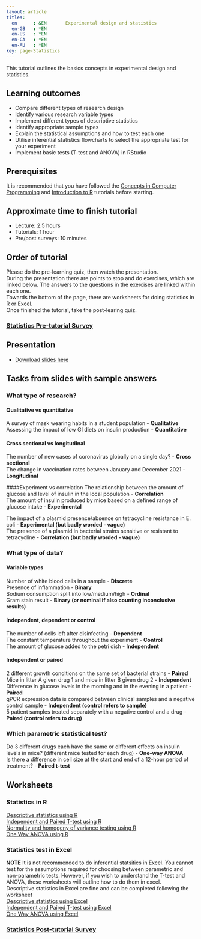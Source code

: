 ```yaml
---
layout: article
titles:
  en      : &EN       Experimental design and statistics
  en-GB   : *EN
  en-US   : *EN
  en-CA   : *EN
  en-AU   : *EN
key: page-Statistics
---
```



This tutorial outlines the basics concepts in experimental design and statistics.<br>
## Learning outcomes
* Compare different types of research design
* Identify various research variable types
* Implement different types of descriptive statistics
* Identify appropriate sample types
* Explain the statistical assumptions and how to test each one
* Utilise inferential statistics flowcharts to select the appropriate test for your experiment
* Implement basic tests (T-test and ANOVA) in RStudio

## Prerequisites
It is recommended that you have followed the [Concepts in Computer Programming](https://conmeehan.github.io/PathogenDataCourse/ConceptsInComputerProgramming) and [Introduction to R](https://conmeehan.github.io/PathogenDataCourse/IntroToR) tutorials before starting.

## Approximate time to finish tutorial
* Lecture: 2.5 hours
* Tutorials: 1 hour
* Pre/post surveys: 10 minutes

## Order of tutorial

Please do the pre-learning quiz, then watch the presentation. <br />
During the presentation there are points to stop and do exercises, which are linked below. The answers to the questions in the exercises are linked within each one.<br />
Towards the bottom of the page, there are worksheets for doing statistics in R or Excel.<br />
Once finished the tutorial, take the post-learing quiz.<br>

### <a href="https://ntusurvey.onlinesurveys.ac.uk/statistics-pre-tutorial-survey" target="_blank">Statistics Pre-tutorial Survey</a>

## Presentation
* [Download slides here](https://conmeehan.github.io/PathogenDataCourse/SlideSets/Statistics.pptx)

## Tasks from slides with sample answers
### What type of research?
#### Qualitative vs quantitative
A survey of mask wearing habits in a student population - **Qualitative**<br />
Assessing the impact of low GI diets on insulin production - **Quantitative**<br />

#### Cross sectional vs longitudinal
The number of new cases of coronavirus globally on a single day? - **Cross sectional**<br />
The change in vaccination rates between January and December 2021 - **Longitudinal**<br />

####Experiment vs correlation
The relationship between the amount of glucose and level of insulin in the local population - **Correlation**<br />
The amount of insulin produced by mice based on a defined range of glucose intake - **Experimental**<br />

The impact of a plasmid presence/absence on tetracycline resistance in E. coli - **Experimental (but badly worded - vague)**<br />
The presence of a plasmid in bacterial strains sensitive or resistant to tetracycline - **Correlation (but badly worded - vague)**<br />

### What type of data?
#### Variable types
Number of white blood cells in a sample - **Discrete**<br />
Presence of inflammation - **Binary**<br />
Sodium consumption split into low/medium/high - **Ordinal**<br />
Gram stain result - **Binary (or nominal if also counting inconclusive results)**
#### Independent, dependent or control
The number of cells left after disinfecting - **Dependent**<br />
The constant temperature throughout the experiment - **Control**<br />
The amount of glucose added to the petri dish - **Independent**<br />
#### Independent or paired
2 different growth conditions on the same set of bacterial strains - **Paired**<br />
Mice in litter A given drug 1 and mice in litter B given drug 2 - **Independent**<br />
Difference in glucose levels in the morning and in the evening in a patient - **Paired**<br />
qPCR expression data is compared between clinical samples and a negative control sample - **Independent (control refers to sample)**<br />
5 patient samples treated separately with a negative control and a drug - **Paired (control refers to drug)**<br />

### Which parametric statistical test?
Do 3 different drugs each have the same or different effects on insulin levels in mice? (different mice tested for each drug) - **One-way ANOVA**<br />
Is there a difference in cell size at the start and end of a 12-hour period of treatment? - **Paired t-test**

## Worksheets
### Statistics in R
[Descriptive statistics using R](https://conmeehan.github.io/PathogenDataCourse/Worksheets/DescriptiveStatsR)<br />
[Independent and Paired T-test using R](https://conmeehan.github.io/PathogenDataCourse/Worksheets/T-testR)<br />
[Normality and homogeny of variance testing using R](https://conmeehan.github.io/PathogenDataCourse/Worksheets/NormalityVarianceTestingR)<br />
[One Way ANOVA using R](https://conmeehan.github.io/PathogenDataCourse/Worksheets/ANOVA-R)<br />

### Statistics test in Excel
**NOTE** It is not recommended to do inferential statsitics in Excel. You cannot test for the assumptions required for choosing between parametric and non-parametric tests. However, if you wish to understand the T-test and ANOVA, these worksheets will outline how to do them in excel.<br />
Descriptive statistics in Excel are fine and can be completed following the worksheet<br />
[Descriptive statistics using Excel](https://conmeehan.github.io/PathogenDataCourse/Worksheets/DescriptiveStatsExcel)<br />
[Independent and Paired T-test using Excel](https://conmeehan.github.io/PathogenDataCourse/Worksheets/T-testExcel)<br />
[One Way ANOVA using Excel](https://conmeehan.github.io/PathogenDataCourse/Worksheets/ANOVA-Excel)<br />


### <a href="https://ntusurvey.onlinesurveys.ac.uk/statistics-post-tutorial-survey" target="_blank">Statistics Post-tutorial Survey</a>
